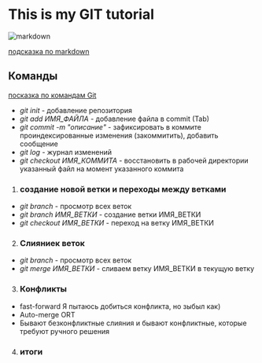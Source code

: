 # This is my GIT tutorial

![markdown](https://miro.medium.com/max/900/1*sSi5LWkfxZHNVuDLs2j2ug.png)

[подсказка по markdown](https://github.com/OlgaVlasova/markdown-doc/blob/master/README.md#Links "попробовать позже")

## **Команды**

[посказка по командам Git](https://github.com/cyberspacedk/Git-commands "внимательно изучить")

* *git init* - добавление репозитория
* *git add ИМЯ_ФАЙЛА* - добавление файла в commit (Tab)
* *git commit -m "описание"* - зафиксировать в коммите проиндексированные изменения (закоммитить), добавить сообщение
* *git log* - журнал изменений
* *git checkout ИМЯ_КОММИТА* - восстановить в рабочей директории указанный файл на момент указанного коммита

1. ### создание новой ветки и переходы между ветками
* *git branch* - просмотр всех веток
* *git branch ИМЯ_ВЕТКИ* - создание ветки ИМЯ_ВЕТКИ
* *git checkout ИМЯ_ВЕТКИ* - переход на ветку ИМЯ_ВЕТКИ

2. ### Слияниек веток
* *git branch* - просмотр всех веток
* *git merge ИМЯ_ВЕТКИ*  - сливаем ветку ИМЯ_ВЕТКИ в текущую ветку

3. ### Конфликты
* fast-forward
Я пытаюсь добиться конфликта,
но зыбыл как)
* Auto-merge ORT
* Бывают безконфликтные слияния и бывают конфликтные, которые требуют ручного решения

4. ### итоги
